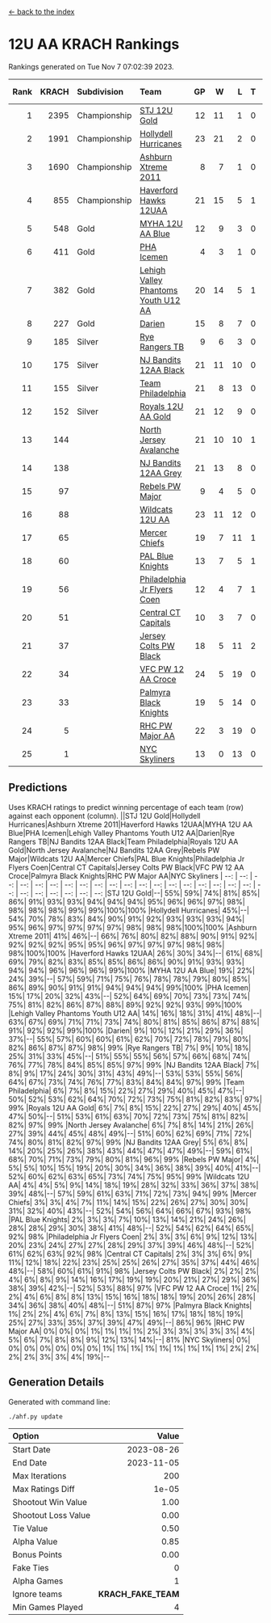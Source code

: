 [<- back to the index](readme.md)
# 12U AA KRACH Rankings
Rankings generated on Tue Nov  7 07:02:39 2023.

Rank|KRACH|Subdivision|Team|GP|W|L|T|OTW|OTL|SoS|Exp Wins|Win Diff
---:|---:|:---|:---|---:|---:|---:|---:|---:|---:|---:|---:|---:
1|2395|Championship|[STJ 12U Gold](https://gamesheetstats.com/seasons/3659/teams/141122/schedule)|12|11|1|0|1|0|268|11.8|-0.0
2|1991|Championship|[Hollydell Hurricanes](https://gamesheetstats.com/seasons/3659/teams/141133/schedule)|23|21|2|0|4|0|243|21.8|-0.0
3|1690|Championship|[Ashburn Xtreme 2011](https://gamesheetstats.com/seasons/3659/teams/141121/schedule)|8|7|1|0|0|0|351|7.8|-0.0
4|855|Championship|[Haverford Hawks 12UAA](https://gamesheetstats.com/seasons/3659/teams/141127/schedule)|21|15|5|1|1|2|610|16.3|-0.0
5|548|Gold|[MYHA 12U AA Blue](https://gamesheetstats.com/seasons/3659/teams/141123/schedule)|12|9|3|0|1|1|313|9.9|0.0
6|411|Gold|[PHA Icemen](https://gamesheetstats.com/seasons/3659/teams/141145/schedule)|4|3|1|0|0|0|148|3.9|0.0
7|382|Gold|[Lehigh Valley Phantoms Youth U12 AA](https://gamesheetstats.com/seasons/3659/teams/141129/schedule)|20|14|5|1|0|0|304|15.4|0.0
8|227|Gold|[Darien](https://gamesheetstats.com/seasons/3659/teams/141125/schedule)|15|8|7|0|1|1|439|8.9|0.0
9|185|Silver|[Rye Rangers TB](https://gamesheetstats.com/seasons/3659/teams/141140/schedule)|9|6|3|0|0|1|97|6.9|0.0
10|175|Silver|[NJ Bandits 12AA Black](https://gamesheetstats.com/seasons/3659/teams/141126/schedule)|21|11|10|0|0|1|428|11.9|0.0
11|155|Silver|[Team Philadelphia](https://gamesheetstats.com/seasons/3659/teams/141128/schedule)|21|8|13|0|2|3|664|8.9|0.0
12|152|Silver|[Royals 12U AA Gold](https://gamesheetstats.com/seasons/3659/teams/141142/schedule)|21|12|9|0|2|0|332|12.9|0.0
13|144||[North Jersey Avalanche](https://gamesheetstats.com/seasons/3659/teams/141137/schedule)|21|10|10|1|1|2|276|11.4|0.0
14|138||[NJ Bandits 12AA Grey](https://gamesheetstats.com/seasons/3659/teams/141134/schedule)|21|13|8|0|1|1|189|13.9|0.0
15|97||[Rebels PW Major](https://gamesheetstats.com/seasons/3659/teams/141138/schedule)|9|4|5|0|1|0|131|4.9|0.0
16|88||[Wildcats 12U AA](https://gamesheetstats.com/seasons/3659/teams/141136/schedule)|23|11|12|0|0|0|357|11.9|0.0
17|65||[Mercer Chiefs](https://gamesheetstats.com/seasons/3659/teams/141135/schedule)|19|7|11|1|1|1|348|8.4|0.0
18|60||[PAL Blue Knights](https://gamesheetstats.com/seasons/3659/teams/141139/schedule)|13|7|5|1|0|1|60|8.4|0.0
19|56||[Philadelphia Jr Flyers Coen](https://gamesheetstats.com/seasons/3659/teams/141143/schedule)|12|4|7|1|0|0|342|5.4|0.0
20|51||[Central CT Capitals](https://gamesheetstats.com/seasons/3659/teams/141124/schedule)|10|3|7|0|0|2|340|3.9|0.0
21|37||[Jersey Colts PW Black](https://gamesheetstats.com/seasons/3659/teams/141141/schedule)|18|5|11|2|0|0|156|6.9|0.0
22|34||[VFC PW 12 AA Croce](https://gamesheetstats.com/seasons/3659/teams/141131/schedule)|24|5|19|0|1|1|717|5.9|0.0
23|33||[Palmyra Black Knights](https://gamesheetstats.com/seasons/3659/teams/141130/schedule)|19|5|14|0|1|1|512|5.9|0.0
24|5||[RHC PW Major AA](https://gamesheetstats.com/seasons/3659/teams/141132/schedule)|22|3|19|0|0|0|259|3.9|0.0
25|1||[NYC Skyliners](https://gamesheetstats.com/seasons/3659/teams/141144/schedule)|13|0|13|0|0|0|133|0.9|0.0

## Predictions
Uses KRACH ratings to predict winning percentage of each team (row) against each opponent (column).
||STJ 12U Gold|Hollydell Hurricanes|Ashburn Xtreme 2011|Haverford Hawks 12UAA|MYHA 12U AA Blue|PHA Icemen|Lehigh Valley Phantoms Youth U12 AA|Darien|Rye Rangers TB|NJ Bandits 12AA Black|Team Philadelphia|Royals 12U AA Gold|North Jersey Avalanche|NJ Bandits 12AA Grey|Rebels PW Major|Wildcats 12U AA|Mercer Chiefs|PAL Blue Knights|Philadelphia Jr Flyers Coen|Central CT Capitals|Jersey Colts PW Black|VFC PW 12 AA Croce|Palmyra Black Knights|RHC PW Major AA|NYC Skyliners
| --: | --: | --: | --: | --: | --: | --: | --: | --: | --: | --: | --: | --: | --: | --: | --: | --: | --: | --: | --: | --: | --: | --: | --: | --: | --: 
|STJ 12U Gold|--| 55%| 59%| 74%| 81%| 85%| 86%| 91%| 93%| 93%| 94%| 94%| 94%| 95%| 96%| 96%| 97%| 98%| 98%| 98%| 98%| 99%| 99%|100%|100%
|Hollydell Hurricanes| 45%|--| 54%| 70%| 78%| 83%| 84%| 90%| 91%| 92%| 93%| 93%| 93%| 94%| 95%| 96%| 97%| 97%| 97%| 97%| 98%| 98%| 98%|100%|100%
|Ashburn Xtreme 2011| 41%| 46%|--| 66%| 76%| 80%| 82%| 88%| 90%| 91%| 92%| 92%| 92%| 92%| 95%| 95%| 96%| 97%| 97%| 97%| 98%| 98%| 98%|100%|100%
|Haverford Hawks 12UAA| 26%| 30%| 34%|--| 61%| 68%| 69%| 79%| 82%| 83%| 85%| 85%| 86%| 86%| 90%| 91%| 93%| 93%| 94%| 94%| 96%| 96%| 96%| 99%|100%
|MYHA 12U AA Blue| 19%| 22%| 24%| 39%|--| 57%| 59%| 71%| 75%| 76%| 78%| 78%| 79%| 80%| 85%| 86%| 89%| 90%| 91%| 91%| 94%| 94%| 94%| 99%|100%
|PHA Icemen| 15%| 17%| 20%| 32%| 43%|--| 52%| 64%| 69%| 70%| 73%| 73%| 74%| 75%| 81%| 82%| 86%| 87%| 88%| 89%| 92%| 92%| 93%| 99%|100%
|Lehigh Valley Phantoms Youth U12 AA| 14%| 16%| 18%| 31%| 41%| 48%|--| 63%| 67%| 69%| 71%| 71%| 73%| 74%| 80%| 81%| 85%| 86%| 87%| 88%| 91%| 92%| 92%| 99%|100%
|Darien|  9%| 10%| 12%| 21%| 29%| 36%| 37%|--| 55%| 57%| 60%| 60%| 61%| 62%| 70%| 72%| 78%| 79%| 80%| 82%| 86%| 87%| 87%| 98%| 99%
|Rye Rangers TB|  7%|  9%| 10%| 18%| 25%| 31%| 33%| 45%|--| 51%| 55%| 55%| 56%| 57%| 66%| 68%| 74%| 76%| 77%| 78%| 84%| 85%| 85%| 97%| 99%
|NJ Bandits 12AA Black|  7%|  8%|  9%| 17%| 24%| 30%| 31%| 43%| 49%|--| 53%| 53%| 55%| 56%| 64%| 67%| 73%| 74%| 76%| 77%| 83%| 84%| 84%| 97%| 99%
|Team Philadelphia|  6%|  7%|  8%| 15%| 22%| 27%| 29%| 40%| 45%| 47%|--| 50%| 52%| 53%| 62%| 64%| 70%| 72%| 73%| 75%| 81%| 82%| 83%| 97%| 99%
|Royals 12U AA Gold|  6%|  7%|  8%| 15%| 22%| 27%| 29%| 40%| 45%| 47%| 50%|--| 51%| 53%| 61%| 63%| 70%| 72%| 73%| 75%| 81%| 82%| 82%| 97%| 99%
|North Jersey Avalanche|  6%|  7%|  8%| 14%| 21%| 26%| 27%| 39%| 44%| 45%| 48%| 49%|--| 51%| 60%| 62%| 69%| 71%| 72%| 74%| 80%| 81%| 82%| 97%| 99%
|NJ Bandits 12AA Grey|  5%|  6%|  8%| 14%| 20%| 25%| 26%| 38%| 43%| 44%| 47%| 47%| 49%|--| 59%| 61%| 68%| 70%| 71%| 73%| 79%| 80%| 81%| 96%| 99%
|Rebels PW Major|  4%|  5%|  5%| 10%| 15%| 19%| 20%| 30%| 34%| 36%| 38%| 39%| 40%| 41%|--| 52%| 60%| 62%| 63%| 65%| 73%| 74%| 75%| 95%| 99%
|Wildcats 12U AA|  4%|  4%|  5%|  9%| 14%| 18%| 19%| 28%| 32%| 33%| 36%| 37%| 38%| 39%| 48%|--| 57%| 59%| 61%| 63%| 71%| 72%| 73%| 94%| 99%
|Mercer Chiefs|  3%|  3%|  4%|  7%| 11%| 14%| 15%| 22%| 26%| 27%| 30%| 30%| 31%| 32%| 40%| 43%|--| 52%| 54%| 56%| 64%| 66%| 67%| 93%| 98%
|PAL Blue Knights|  2%|  3%|  3%|  7%| 10%| 13%| 14%| 21%| 24%| 26%| 28%| 28%| 29%| 30%| 38%| 41%| 48%|--| 52%| 54%| 62%| 64%| 65%| 92%| 98%
|Philadelphia Jr Flyers Coen|  2%|  3%|  3%|  6%|  9%| 12%| 13%| 20%| 23%| 24%| 27%| 27%| 28%| 29%| 37%| 39%| 46%| 48%|--| 52%| 61%| 62%| 63%| 92%| 98%
|Central CT Capitals|  2%|  3%|  3%|  6%|  9%| 11%| 12%| 18%| 22%| 23%| 25%| 25%| 26%| 27%| 35%| 37%| 44%| 46%| 48%|--| 58%| 60%| 61%| 91%| 98%
|Jersey Colts PW Black|  2%|  2%|  2%|  4%|  6%|  8%|  9%| 14%| 16%| 17%| 19%| 19%| 20%| 21%| 27%| 29%| 36%| 38%| 39%| 42%|--| 52%| 53%| 88%| 97%
|VFC PW 12 AA Croce|  1%|  2%|  2%|  4%|  6%|  8%|  8%| 13%| 15%| 16%| 18%| 18%| 19%| 20%| 26%| 28%| 34%| 36%| 38%| 40%| 48%|--| 51%| 87%| 97%
|Palmyra Black Knights|  1%|  2%|  2%|  4%|  6%|  7%|  8%| 13%| 15%| 16%| 17%| 18%| 18%| 19%| 25%| 27%| 33%| 35%| 37%| 39%| 47%| 49%|--| 86%| 96%
|RHC PW Major AA|  0%|  0%|  0%|  1%|  1%|  1%|  1%|  2%|  3%|  3%|  3%|  3%|  3%|  4%|  5%|  6%|  7%|  8%|  8%|  9%| 12%| 13%| 14%|--| 81%
|NYC Skyliners|  0%|  0%|  0%|  0%|  0%|  0%|  0%|  1%|  1%|  1%|  1%|  1%|  1%|  1%|  1%|  1%|  2%|  2%|  2%|  2%|  3%|  3%|  4%| 19%|--

## Generation Details

Generated with command line:
```
./ahf.py update
```

| Option | Value |
| :----- | ----: |
| Start Date | 2023-08-26 |
| End Date | 2023-11-05 |
| Max Iterations | 200 |
| Max Ratings Diff | 1e-05 |
| Shootout Win Value | 1.00 |
| Shootout Loss Value | 0.00 |
| Tie Value | 0.50 |
| Alpha Value | 0.85 |
| Bonus Points | 0.00 |
| Fake Ties | 0 |
| Alpha Games | 1 |
| Ignore teams | __KRACH_FAKE_TEAM__ |
| Min Games Played | 4 |

